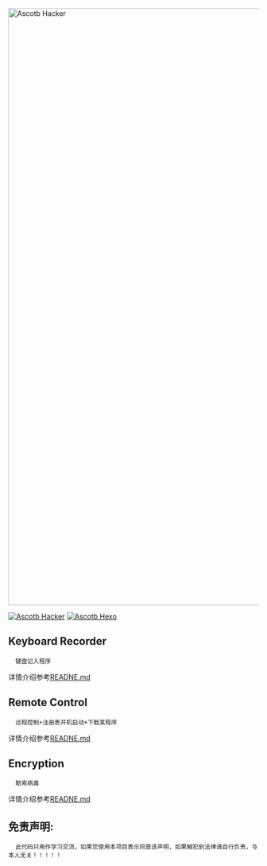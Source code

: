 <img src="https://github.com/Ascotbe/Hacker-program/blob/master/hacker.jpg" width="1200" alt="Ascotb Hacker" />   


[![Ascotb Hacker](https://img.shields.io/badge/Ascotbe-Hacker-brightgreen.svg?style=plastic&logo=github)](https://github.com/Ascotbe/Hacker-program/Keyboard%20Recorder)
[![Ascotb Hexo](https://img.shields.io/badge/Ascotbe-Hexo-brightgreen.svg?style=plastic&logo=github)](https://ascotbe.github.io/)  


Keyboard Recorder  
-
      键盘记入程序  
详情介绍参考[READNE.md](https://github.com/Ascotbe/Hacker-program/blob/master/Keyboard%20Recorder/README.md)  


Remote Control  
-
      远程控制+注册表开机启动+下载某程序  
详情介绍参考[READNE.md](https://github.com/Ascotbe/Hacker-program/tree/master/Remote%20Control/README.md)  



Encryption
-
	  勒索病毒
	  
详情介绍参考[READNE.md](https://github.com/Ascotbe/Hacker-program/blob/master/Encryption/README.md) 








免责声明:
-
      此代码只用作学习交流，如果您使用本项目表示同意该声明，如果触犯到法律请自行负责，与本人无关！！！！！
